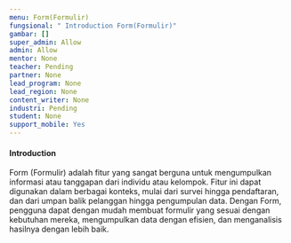 ```yaml
---
menu: Form(Formulir)
fungsional: " Introduction Form(Formulir)"
gambar: []
super_admin: Allow
admin: Allow
mentor: None
teacher: Pending
partner: None
lead_program: None
lead_region: None
content_writer: None
industri: Pending
student: None
support_mobile: Yes
---
```

#### Introduction

Form (Formulir) adalah fitur yang sangat berguna untuk mengumpulkan informasi atau tanggapan dari individu atau kelompok. Fitur ini dapat digunakan dalam berbagai konteks, mulai dari survei hingga pendaftaran, dan dari umpan balik pelanggan hingga pengumpulan data. Dengan Form, pengguna dapat dengan mudah membuat formulir yang sesuai dengan kebutuhan mereka, mengumpulkan data dengan efisien, dan menganalisis hasilnya dengan lebih baik.
